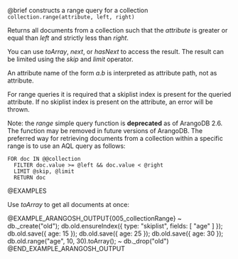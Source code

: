 

@brief constructs a range query for a collection
`collection.range(attribute, left, right)`

Returns all documents from a collection such that the *attribute* is
greater or equal than *left* and strictly less than *right*.

You can use *toArray*, *next*, or *hasNext* to access the
result. The result can be limited using the *skip* and *limit*
operator.

An attribute name of the form *a.b* is interpreted as attribute path,
not as attribute.

For range queries it is required that a skiplist index is present for the
queried attribute. If no skiplist index is present on the attribute, an
error will be thrown.

Note: the *range* simple query function is **deprecated** as of ArangoDB 2.6. 
The function may be removed in future versions of ArangoDB. The preferred
way for retrieving documents from a collection within a specific range
is to use an AQL query as follows: 

    FOR doc IN @@collection 
      FILTER doc.value >= @left && doc.value < @right 
      LIMIT @skip, @limit 
      RETURN doc

@EXAMPLES

Use *toArray* to get all documents at once:

@EXAMPLE_ARANGOSH_OUTPUT{005_collectionRange}
~ db._create("old");
  db.old.ensureIndex({ type: "skiplist", fields: [ "age" ] });
  db.old.save({ age: 15 });
  db.old.save({ age: 25 });
  db.old.save({ age: 30 });
  db.old.range("age", 10, 30).toArray();
~ db._drop("old")
@END_EXAMPLE_ARANGOSH_OUTPUT


